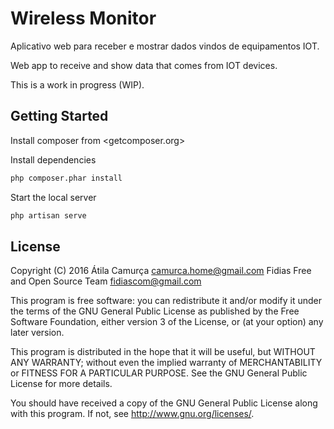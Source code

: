# Wireless Monitor

Aplicativo web para receber e mostrar dados vindos de equipamentos IOT.

Web app to receive and show data that comes from IOT devices.

This is a work in progress (WIP).

## Getting Started

Install composer from <getcomposer.org>

Install dependencies

~~~bash
php composer.phar install
~~~

Start the local server

~~~bash
php artisan serve
~~~

## License

Copyright (C) 2016  Átila Camurça <camurca.home@gmail.com>
Fidias Free and Open Source Team <fidiascom@gmail.com>

This program is free software: you can redistribute it and/or modify
it under the terms of the GNU General Public License as published by
the Free Software Foundation, either version 3 of the License, or
(at your option) any later version.

This program is distributed in the hope that it will be useful,
but WITHOUT ANY WARRANTY; without even the implied warranty of
MERCHANTABILITY or FITNESS FOR A PARTICULAR PURPOSE.  See the
GNU General Public License for more details.

You should have received a copy of the GNU General Public License
along with this program.  If not, see <http://www.gnu.org/licenses/>.
